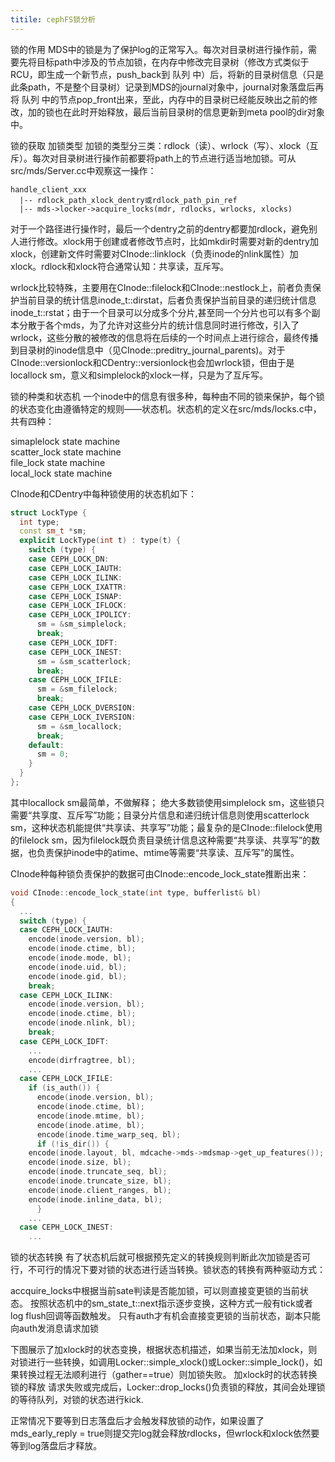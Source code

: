 ```yaml
---
titile: cephFS锁分析
---
```


锁的作用
MDS中的锁是为了保护log的正常写入。每次对目录树进行操作前，需要先将目标path中涉及的节点加锁，在内存中修改完目录树（修改方式类似于RCU，即生成一个新节点，push_back到 队列 中）后，将新的目录树信息（只是此条path，不是整个目录树）记录到MDS的journal对象中，journal对象落盘后再将 队列 中的节点pop_front出来，至此，内存中的目录树已经能反映出之前的修改，加的锁也在此时开始释放，最后当前目录树的信息更新到meta pool的dir对象中。

锁的获取
加锁类型
加锁的类型分三类：rdlock（读）、wrlock（写）、xlock（互斥）。每次对目录树进行操作前都要将path上的节点进行适当地加锁。可从src/mds/Server.cc中观察这一操作：

    handle_client_xxx
      |-- rdlock_path_xlock_dentry或rdlock_path_pin_ref
      |-- mds->locker->acquire_locks(mdr, rdlocks, wrlocks, xlocks)
对于一个路径进行操作时，最后一个dentry之前的dentry都要加rdlock，避免别人进行修改。xlock用于创建或者修改节点时，比如mkdir时需要对新的dentry加xlock，创建新文件时需要对CInode::linklock（负责inode的nlink属性）加xlock。rdlock和xlock符合通常认知：共享读，互斥写。

wrlock比较特殊，主要用在CInode::filelock和CInode::nestlock上，前者负责保护当前目录的统计信息inode_t::dirstat，后者负责保护当前目录的递归统计信息inode_t::rstat；由于一个目录可以分成多个分片,甚至同一个分片也可以有多个副本分散于各个mds，为了允许对这些分片的统计信息同时进行修改，引入了wrlock，这些分散的被修改的信息将在后续的一个时间点上进行综合，最终传播到目录树的inode信息中（见CInode::preditry_journal_parents)。对于CInode::versionlock和CDentry::versionlock也会加wrlock锁，但由于是locallock sm，意义和simplelock的xlock一样，只是为了互斥写。

锁的种类和状态机
一个inode中的信息有很多种，每种由不同的锁来保护，每个锁的状态变化由遵循特定的规则——状态机。状态机的定义在src/mds/locks.c中，共有四种：

simaplelock state machine  
scatter_lock state machine  
file_lock state machine  
local_lock state machine  

CInode和CDentry中每种锁使用的状态机如下：
```cpp
struct LockType {
  int type;
  const sm_t *sm;
  explicit LockType(int t) : type(t) {
    switch (type) {
    case CEPH_LOCK_DN:
    case CEPH_LOCK_IAUTH:
    case CEPH_LOCK_ILINK:
    case CEPH_LOCK_IXATTR:
    case CEPH_LOCK_ISNAP:
    case CEPH_LOCK_IFLOCK:
    case CEPH_LOCK_IPOLICY:
      sm = &sm_simplelock;
      break;
    case CEPH_LOCK_IDFT:
    case CEPH_LOCK_INEST:
      sm = &sm_scatterlock;
      break;
    case CEPH_LOCK_IFILE:
      sm = &sm_filelock;
      break;
    case CEPH_LOCK_DVERSION:
    case CEPH_LOCK_IVERSION:
      sm = &sm_locallock;
      break;
    default:
      sm = 0;
    }
  }
};
```
其中locallock sm最简单，不做解释； 绝大多数锁使用simplelock sm，这些锁只需要“共享度、互斥写”功能；目录分片信息和递归统计信息则使用scatterlock sm，这种状态机能提供“共享读、共享写”功能；最复杂的是CInode::filelock使用的filelock sm，因为filelock既负责目录统计信息这种需要“共享读、共享写”的数据，也负责保护inode中的atime、mtime等需要“共享读、互斥写”的属性。

CInode种每种锁负责保护的数据可由CInode::encode_lock_state推断出来：
```cpp
void CInode::encode_lock_state(int type, bufferlist& bl)
{
  ...
  switch (type) {
  case CEPH_LOCK_IAUTH:
    encode(inode.version, bl);
    encode(inode.ctime, bl);
    encode(inode.mode, bl);
    encode(inode.uid, bl);
    encode(inode.gid, bl);  
    break;
  case CEPH_LOCK_ILINK:
    encode(inode.version, bl);
    encode(inode.ctime, bl);
    encode(inode.nlink, bl);
    break;
  case CEPH_LOCK_IDFT:
    ...
    encode(dirfragtree, bl);
    ...
  case CEPH_LOCK_IFILE:
    if (is_auth()) {
      encode(inode.version, bl);
      encode(inode.ctime, bl);
      encode(inode.mtime, bl);
      encode(inode.atime, bl);
      encode(inode.time_warp_seq, bl);
      if (!is_dir()) {
    encode(inode.layout, bl, mdcache->mds->mdsmap->get_up_features());
    encode(inode.size, bl);
    encode(inode.truncate_seq, bl);
    encode(inode.truncate_size, bl);
    encode(inode.client_ranges, bl);
    encode(inode.inline_data, bl);
      }
    ...
  case CEPH_LOCK_INEST:
    ...
```
锁的状态转换
有了状态机后就可根据预先定义的转换规则判断此次加锁是否可行，不可行的情况下要对锁的状态进行适当转换。锁状态的转换有两种驱动方式：

accquire_locks中根据当前sate判读是否能加锁，可以则直接变更锁的当前状态。
按照状态机中的sm_state_t::next指示逐步变换，这种方式一般有tick或者log flush回调等函数触发。
只有auth才有机会直接变更锁的当前状态，副本只能向auth发消息请求加锁

下图展示了加xlock时的状态变换，根据状态机描述，如果当前无法加xlock，则对锁进行一些转换，如调用Locker::simple_xlock()或Locker::simple_lock()，如果转换过程无法顺利进行（gather==true）则加锁失败。
加xlock时的状态转换
锁的释放
请求失败或完成后，Locker::drop_locks()负责锁的释放，其间会处理锁的等待队列，对锁的状态进行kick.

正常情况下要等到日志落盘后才会触发释放锁的动作，如果设置了mds_early_reply = true则提交完log就会释放rdlocks，但wrlock和xlock依然要等到log落盘后才释放。